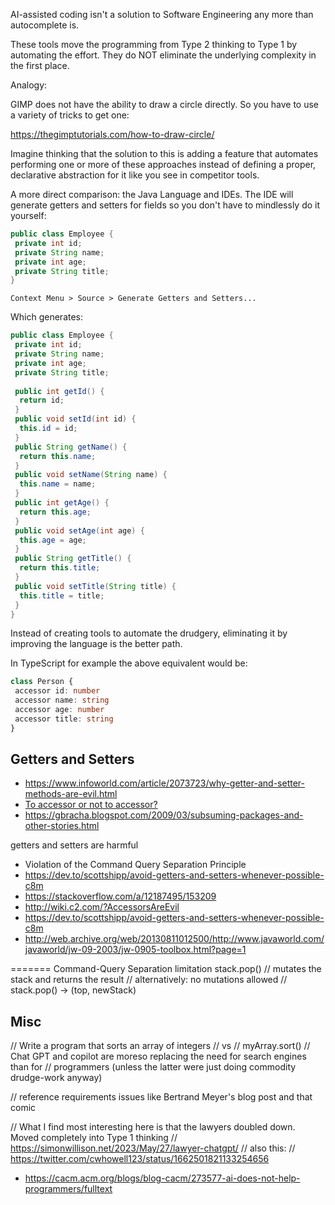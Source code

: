 AI-assisted coding isn't a solution to Software Engineering any more than
autocomplete is.

These tools move the programming from Type 2 thinking to Type 1 by automating
the effort. They do NOT eliminate the underlying complexity in the first place.

Analogy:

GIMP does not have the ability to draw a circle directly. So you have to use
a variety of tricks to get one:

<https://thegimptutorials.com/how-to-draw-circle/>

Imagine thinking that the solution to this is adding a feature that automates
performing one or more of these approaches instead of defining a proper, declarative
abstraction for it like you see in competitor tools.

A more direct comparison: the Java Language and IDEs. The IDE will generate
getters and setters for fields so you don't have to mindlessly do it yourself:

```java
public class Employee {
 private int id;
 private String name;
 private int age;
 private String title;
}
```

`Context Menu > Source > Generate Getters and Setters...`

Which generates:

```java
public class Employee {
 private int id;
 private String name;
 private int age;
 private String title;
 
 public int getId() {
  return id;
 }
 public void setId(int id) {
  this.id = id;
 }
 public String getName() {
  return this.name;
 }
 public void setName(String name) {
  this.name = name;
 }
 public int getAge() {
  return this.age;
 }
 public void setAge(int age) {
  this.age = age;
 }
 public String getTitle() {
  return this.title;
 }
 public void setTitle(String title) {
  this.title = title;
 }
}
```

Instead of creating tools to automate the drudgery, eliminating it by improving the
language is the better path.

In TypeScript for example the above equivalent would be:

```ts
class Person {
 accessor id: number
 accessor name: string
 accessor age: number
 accessor title: string
}
```

## Getters and Setters

- <https://www.infoworld.com/article/2073723/why-getter-and-setter-methods-are-evil.html>
- [To accessor or not to accessor?](https://www.macqueen.us/smalltalkReport/ST/91_95/SMAL0208.PDF)
- <https://gbracha.blogspot.com/2009/03/subsuming-packages-and-other-stories.html>

getters and setters are harmful

- Violation of the Command Query Separation Principle
- <https://dev.to/scottshipp/avoid-getters-and-setters-whenever-possible-c8m>
- <https://stackoverflow.com/a/12187495/153209>
- <http://wiki.c2.com/?AccessorsAreEvil>
- <https://dev.to/scottshipp/avoid-getters-and-setters-whenever-possible-c8m>
- <http://web.archive.org/web/20130811012500/http://www.javaworld.com/javaworld/jw-09-2003/jw-0905-toolbox.html?page=1>

=======
Command-Query Separation limitation
 stack.pop()
  // mutates the stack and returns the result
  // alternatively: no mutations allowed
  // stack.pop() -> (top, newStack)

## Misc

// Write a program that sorts an array of integers
// vs
// myArray.sort()
// Chat GPT and copilot are moreso replacing the need for search engines than for
// programmers (unless the latter were just doing commodity drudge-work anyway)

// reference requirements issues like Bertrand Meyer's blog post and that comic

// What I find most interesting here is that the lawyers doubled down. Moved completely into Type 1 thinking
// <https://simonwillison.net/2023/May/27/lawyer-chatgpt/>
// also this:
// <https://twitter.com/cwhowell123/status/1662501821133254656>

- <https://cacm.acm.org/blogs/blog-cacm/273577-ai-does-not-help-programmers/fulltext>
